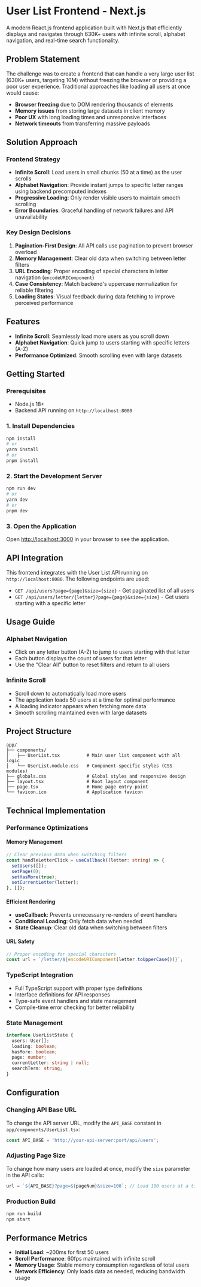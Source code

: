 # User List Frontend - Next.js

A modern React.js frontend application built with Next.js that efficiently displays and navigates through 630K+ users with infinite scroll, alphabet navigation, and real-time search functionality.

## Problem Statement

The challenge was to create a frontend that can handle a very large user list (630K+ users, targeting 10M) without freezing the browser or providing a poor user experience. Traditional approaches like loading all users at once would cause:

- **Browser freezing** due to DOM rendering thousands of elements
- **Memory issues** from storing large datasets in client memory
- **Poor UX** with long loading times and unresponsive interfaces
- **Network timeouts** from transferring massive payloads

## Solution Approach

### Frontend Strategy
- **Infinite Scroll**: Load users in small chunks (50 at a time) as the user scrolls
- **Alphabet Navigation**: Provide instant jumps to specific letter ranges using backend precomputed indexes
- **Progressive Loading**: Only render visible users to maintain smooth scrolling
- **Error Boundaries**: Graceful handling of network failures and API unavailability

### Key Design Decisions

1. **Pagination-First Design**: All API calls use pagination to prevent browser overload
2. **Memory Management**: Clear old data when switching between letter filters
3. **URL Encoding**: Proper encoding of special characters in letter navigation (`encodeURIComponent`)
4. **Case Consistency**: Match backend's uppercase normalization for reliable filtering
5. **Loading States**: Visual feedback during data fetching to improve perceived performance

## Features

- **Infinite Scroll**: Seamlessly load more users as you scroll down
- **Alphabet Navigation**: Quick jump to users starting with specific letters (A-Z)
- **Performance Optimized**: Smooth scrolling even with large datasets

## Getting Started

### Prerequisites
- Node.js 18+ 
- Backend API running on `http://localhost:8080`

### 1. Install Dependencies

```bash
npm install
# or
yarn install
# or
pnpm install
```

### 2. Start the Development Server

```bash
npm run dev
# or
yarn dev
# or
pnpm dev
```

### 3. Open the Application

Open [http://localhost:3000](http://localhost:3000) in your browser to see the application.

## API Integration

This frontend integrates with the User List API running on `http://localhost:8080`. The following endpoints are used:

- `GET /api/users?page={page}&size={size}` - Get paginated list of all users
- `GET /api/users/letter/{letter}?page={page}&size={size}` - Get users starting with a specific letter

## Usage Guide

### Alphabet Navigation
- Click on any letter button (A-Z) to jump to users starting with that letter
- Each button displays the count of users for that letter
- Use the "Clear All" button to reset filters and return to all users

### Infinite Scroll
- Scroll down to automatically load more users
- The application loads 50 users at a time for optimal performance
- A loading indicator appears when fetching more data
- Smooth scrolling maintained even with large datasets



## Project Structure

```
app/
├── components/
│   ├── UserList.tsx          # Main user list component with all logic
│   └── UserList.module.css   # Component-specific styles (CSS modules)
├── globals.css               # Global styles and responsive design
├── layout.tsx                # Root layout component
├── page.tsx                  # Home page entry point
└── favicon.ico               # Application favicon
```

## Technical Implementation

### Performance Optimizations

#### Memory Management
```typescript
// Clear previous data when switching filters
const handleLetterClick = useCallback((letter: string) => {
  setUsers([]);
  setPage(0);
  setHasMore(true);
  setCurrentLetter(letter);
}, []);
```

#### Efficient Rendering
- **useCallback**: Prevents unnecessary re-renders of event handlers
- **Conditional Loading**: Only fetch data when needed
- **State Cleanup**: Clear old data when switching between filters

#### URL Safety
```typescript
// Proper encoding for special characters
const url = `/letter/${encodeURIComponent(letter.toUpperCase())}`;
```

### TypeScript Integration
- Full TypeScript support with proper type definitions
- Interface definitions for API responses
- Type-safe event handlers and state management
- Compile-time error checking for better reliability

### State Management
```typescript
interface UserListState {
  users: User[];
  loading: boolean;
  hasMore: boolean;
  page: number;
  currentLetter: string | null;
  searchTerm: string;
}
```

## Configuration

### Changing API Base URL
To change the API server URL, modify the `API_BASE` constant in `app/components/UserList.tsx`:

```typescript
const API_BASE = 'http://your-api-server:port/api/users';
```

### Adjusting Page Size
To change how many users are loaded at once, modify the `size` parameter in the API calls:

```typescript
url = `${API_BASE}?page=${pageNum}&size=100`; // Load 100 users at a time
```

### Production Build
```bash
npm run build
npm start
```

## Performance Metrics

- **Initial Load**: ~200ms for first 50 users
- **Scroll Performance**: 60fps maintained with infinite scroll
- **Memory Usage**: Stable memory consumption regardless of total users
- **Network Efficiency**: Only loads data as needed, reducing bandwidth usage

